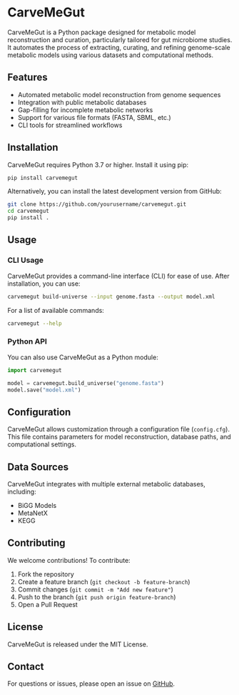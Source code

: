 # CarveMeGut

CarveMeGut is a Python package designed for metabolic model reconstruction 
and curation, particularly tailored for gut microbiome studies. It 
automates the process of extracting, curating, and refining genome-scale 
metabolic models using various datasets and computational methods.

## Features
- Automated metabolic model reconstruction from genome sequences
- Integration with public metabolic databases
- Gap-filling for incomplete metabolic networks
- Support for various file formats (FASTA, SBML, etc.)
- CLI tools for streamlined workflows

## Installation

CarveMeGut requires Python 3.7 or higher. Install it using pip:

```sh
pip install carvemegut
```

Alternatively, you can install the latest development version from GitHub:

```sh
git clone https://github.com/yourusername/carvemegut.git
cd carvemegut
pip install .
```

## Usage

### CLI Usage

CarveMeGut provides a command-line interface (CLI) for ease of use. After 
installation, you can use:

```sh
carvemegut build-universe --input genome.fasta --output model.xml
```

For a list of available commands:

```sh
carvemegut --help
```

### Python API

You can also use CarveMeGut as a Python module:

```python
import carvemegut

model = carvemegut.build_universe("genome.fasta")
model.save("model.xml")
```

## Configuration

CarveMeGut allows customization through a configuration file 
(`config.cfg`). This file contains parameters for model reconstruction, 
database paths, and computational settings.

## Data Sources
CarveMeGut integrates with multiple external metabolic databases, 
including:
- BiGG Models
- MetaNetX
- KEGG

## Contributing

We welcome contributions! To contribute:
1. Fork the repository
2. Create a feature branch (`git checkout -b feature-branch`)
3. Commit changes (`git commit -m "Add new feature"`)
4. Push to the branch (`git push origin feature-branch`)
5. Open a Pull Request

## License

CarveMeGut is released under the MIT License.

## Contact
For questions or issues, please open an issue on 
[GitHub](https://github.com/yourusername/carvemegut/issues).


